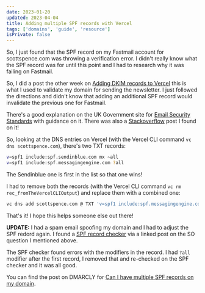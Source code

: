 ```yaml
---
date: 2023-01-20
updated: 2023-04-04
title: Adding multiple SPF records with Vercel
tags: ['domains', 'guide', 'resource']
isPrivate: false
---
```


So, I just found that the SPF record on my Fastmail account for
scottspence.com was throwing a verification error. I didn't really
know what the SPF record was for until this point and I had to
research why it was failing on Fastmail.

So, I did a post the other week on [Adding DKIM records to Vercel]
this is what I used to validate my domain for sending the newsletter.
I just followed the directions and didn't know that adding an
additional SPF record would invalidate the previous one for Fastmail.

There's a good explanation on the UK Government site for [Email
Security Standards] with guidance on it. There was also a
[Stackoverflow] post I found on it!

So, looking at the DNS entries on Vercel (with the Vercel CLI command
`vc dns scottspence.com`), there's two TXT records:

<!-- cSpell:ignore messagingengine -->

```bash
v=spf1 include:spf.sendinblue.com mx ~all
v=spf1 include:spf.messagingengine.com ?all
```

The Sendinblue one is first in the list so that one wins!

I had to remove both the records (with the Vercel CLI command
`vc rm rec_fromTheVercelCLIOutput`) and replace them with a combined
one:

```bash
vc dns add scottspence.com @ TXT 'v=spf1 include:spf.messagingengine.com include:spf.sendinblue.com mx ~all'
```

That's it! I hope this helps someone else out there!

**UPDATE:** I had a spam email spoofing my domain and I had to adjust
the SPF redord again. I found a [SPF record checker] via a linked post
on the SO question I mentioned above.

The SPF checker found errors with the modifiers in the record. I had
`?all` modifier after the first record, I removed that and re-checked
on the SPF checker and it was all good.

You can find the post on DMARCLY for [Can I have multiple SPF records
on my domain].

<!-- Links -->

[stackoverflow]: https://stackoverflow.com/a/51001395
[Email Security Standards]:
  https://www.gov.uk/government/publications/email-security-standards/sender-policy-framework-spf
[Adding DKIM records to Vercel]:
  https://scottspence.com/posts/adding-dkim-records-to-vercel
[Can I have multiple SPF records on my domain]:
  https://dmarcly.com/blog/can-i-have-multiple-spf-records-on-my-domain
[SPF record checker]: https://dmarcly.com/tools/spf-record-checker
